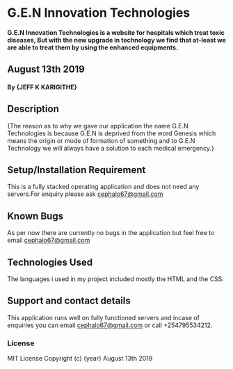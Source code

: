 # G.E.N Innovation Technologies
#### G.E.N Innovation Technologies is a website for hospitals which treat toxic diseases, But with the new upgrade in technology we find that at-least we are able to treat them by using the enhanced equipments.
## August 13th 2019
#### By **{JEFF K KARIGITHE}**
## Description
{The reason as to why we gave our application the name G.E.N Technologies is because G.E.N is deprived from the word Genesis which means the origin or mode of formation of something and to G.E.N Technology we will always have a solution to each medical emergency.}
## Setup/Installation Requirement
This is a fully stacked operating application and does not need any servers.For enquiry please ask cephalo67@gmail.com
## Known Bugs
As per now there are currently no bugs in the application but feel free to email cephalo67@gmail.com
## Technologies Used
The languages i used in my project included mostly the HTML and the CSS.
## Support and contact details
This application runs well on fully functioned servers and incase of enquiries you can email cephalo67@gmail.com or call +254795534212.
### License
MIT License
Copyright (c) {year}
August 13th 2019
